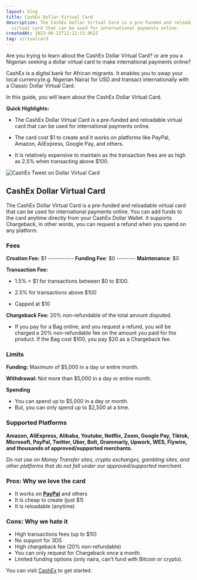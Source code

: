 ```yaml
---
layout: blog
title: CashEx Dollar Virtual Card
description: The CashEx Dollar Virtual Card is a pre-funded and reloadable
  virtual card that can be used for international payments online.
createdAt: 2023-06-22T12:12:33.962Z
tag: virtualcard
---
```

Are you trying to learn about the CashEx Dollar Virtual Card? or are you a Nigerian seeking a dollar virtual card to make international payments online?

CashEx is a digital bank for African migrants. It enables you to swap your local currency(e.g. Nigerian Naira) for USD and transact internationally with a Classic Dollar Virtual Card.

In this guide, you will learn about the CashEx Dollar Virtual Card.

**Quick Highlights:**  

-   The CashEx Dollar Virtual Card is a pre-funded and reloadable virtual card that can be used for international payments online.  
    
-   The card cost $1 to create and it works on platforms like PayPal, Amazon, AliExpress, Google Pay, and others.
-   It is relatively expensive to maintain as the transaction fees are as high as 2.5% when transacting above $100.

![CashEx Tweet on Dollar Virtual Card](https://monierate.com/uploads/tweet_1671561585309909013_20230622_125357_via_10015_io.png)

## CashEx Dollar Virtual Card

The CashEx Dollar Virtual Card is a pre-funded and reloadable virtual card that can be used for international payments online. You can add funds to the card anytime directly from your CashEx Dollar Wallet. It supports Chargeback, in other words, you can request a refund when you spend on any platform.

### Fees  

**Creation Fee:** $1 ----------- **Funding Fee**: $0 -------- **Maintenance**: $0

**Transaction Fee:**

-   1.5% + $1 for transactions between $0 to $100.  
    
-   2.5% for transactions above $100
-   Capped at $10

**Chargeback Fee:** 20% non-refundable of the total amount disputed.

-   If you pay for a Bag online, and you request a refund, you will be charged a 20% non-refundable fee on the amount you paid for the product. If the Bag cost $100, you pay $20 as a Chargeback fee.

### Limits

**Funding:** Maximum of $5,000 in a day or entire month.

**Withdrawal:** Not more than $5,000 in a day or entire month.

**Spending**

-   You can spend up to $5,000 in a day or month.
-   But, you can only spend up to $2,500 at a time.

### Supported Platforms

**Amazon, AliExpress, Alibaba, Youtube, Netflix, Zoom, Google Pay, Tiktok, Microsoft, PayPal, Twitter, Uber, Bolt, Grammarly, Upwork, WES, Flywire, and thousands of approved/supported merchants.**  

_Do not use on Money Transfer sites, crypto exchanges, gambling sites, and other platforms that do not fall under our approved/supported merchant._

### Pros: Why we love the card

-   It works on  [**PayPal**](https://intercom.help/cashex/en/articles/6835137-how-to-link-your-cashex-usd-virtual-card-to-paypal)  and others
-   It is cheap to create (just $1)
-   It is reloadable (anytime)

### Cons: Why we hate it

-   High transactions fees (up to $10)
-   No support for 3DS
-   High chargeback fee (20% non-refundable)
-   You can only request for Chargeback once a month.
-   Limited funding options (only naira, can’t fund with Bitcoin or crypto).

You can visit [CashEx](https://cashex.ai/) to get started.